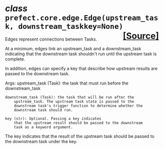  # _class_ **```prefect.core.edge.Edge```**```(upstream_task, downstream_taskkey=None)```<span style="float:right;">[[Source]](https://github.com/PrefectHQ/prefect/tree/master/src/prefect/core/edge.py#L8)</span>
Edges represent connections between Tasks.

At a minimum, edges link an upstream_task and a downstream_task
indicating that the downstream task shouldn't run until the upstream
task is complete.

In addition, edges can specify a key that describe how upstream results
are passed to the downstream task.

Args: upstream_task (Task): the task that must run before the
    downstream_task

    downstream_task (Task): the task that will be run after the
        upstream_task. The upstream task state is passed to the
        downstream task's trigger function to determine whether the
        downstream task should run.

    key (str): Optional. Passing a key indicates
        that the upstream result should be passed to the downstream
        task as a keyword argument.

The key indicates that the result of the upstream task should be passed
to the downstream task under the key.


